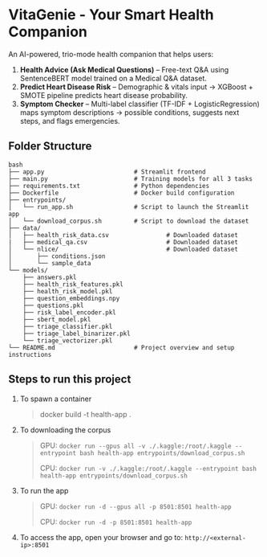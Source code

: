 # VitaGenie - Your Smart Health Companion

An AI-powered, trio-mode health companion that helps users:

1. **Health Advice (Ask Medical Questions)**
   – Free-text Q&A using SentenceBERT model trained on a Medical Q&A dataset.  
2. **Predict Heart Disease Risk**
   – Demographic & vitals input → XGBoost + SMOTE pipeline predicts heart disease probability.  
3. **Symptom Checker**
   – Multi-label classifier (TF-IDF + LogisticRegression) maps symptom descriptions → possible conditions, suggests next steps, and flags emergencies.

## Folder Structure

```
bash
├── app.py                         # Streamlit frontend
├── main.py                        # Training models for all 3 tasks
├── requirements.txt               # Python dependencies
├── Dockerfile                     # Docker build configuration
├── entrypoints/
│   └── run_app.sh                 # Script to launch the Streamlit app
│   └── download_corpus.sh         # Script to download the dataset
├── data/
│   ├── health_risk_data.csv                # Downloaded dataset
|   ├── medical_qa.csv                      # Downloaded dataset
│   └── nlice/                              # Downloaded dataset
│       ├── conditions.json        
│       └── sample_data          
└── models/
    ├── answers.pkl
    ├── health_risk_features.pkl
    ├── health_risk_model.pkl
    ├── question_embeddings.npy
    ├── questions.pkl
    ├── risk_label_encoder.pkl
    ├── sbert_model.pkl
    ├── triage_classifier.pkl
    ├── triage_label_binarizer.pkl
    └── triage_vectorizer.pkl
└── README.md                      # Project overview and setup instructions
```

## Steps to run this project

1. To spawn a container
   > docker build -t health-app .

2. To downloading the corpus
   > GPU: `docker run --gpus all -v ./.kaggle:/root/.kaggle --entrypoint bash health-app entrypoints/download_corpus.sh`
   >
   > CPU: `docker run -v ./.kaggle:/root/.kaggle --entrypoint bash health-app entrypoints/download_corpus.sh`

3. To run the app
   > GPU: `docker run -d --gpus all -p 8501:8501 health-app`
   >
   > CPU: `docker run -d -p 8501:8501 health-app`

4. To access the app, open your browser and go to: `http://<external-ip>:8501`




